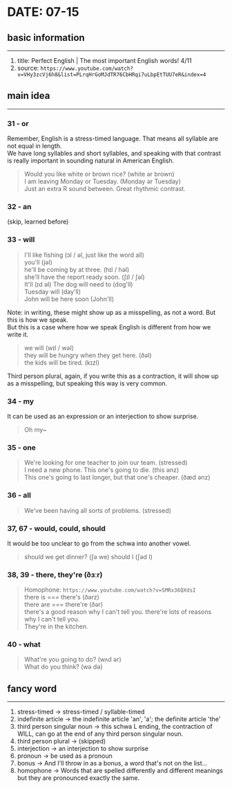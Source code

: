 # DATE: 07-15

## basic information
--------------------
1. title: Perfect English | The most important English words! 4/11
2. source: `https://www.youtube.com/watch?v=VHy3zcVj6h8&list=PLrqHrGoMJdTR76CbHRqi7uLbpEtTUU7eR&index=4`

## main idea
------------
### 31 - or
Remember, English is a stress-timed language. That means all syllable are not equal in length.  
We have long syllables and short syllables, and speaking with that contrast is really important in sounding natural in American English.  
> Would you like white or brown rice? (white ər brown)  
> I am leaving Monday or Tuesday. (Monday ər Tuesday)  
Just an extra R sound between. Great rhythmic contrast.  
### 32 - an
(skip, learned before)
### 33 - will
> I'll like fishing (ɔl / əl, just like the word all)  
> you'll (jəl)  
> he'll be coming by at three. (hɪl / həl)  
> she'll have the report ready soon. (ʃɪl / ʃəl)  
> It'll (ɪd əl)
> The dog will need to (dog'll)  
> Tuesday will (day'll)  
> John will be here soon (John'll)  

Note: in writing, these might show up as a misspelling, as not a word. But this is how we speak.  
But this is a case where how we speak English is different from how we write it.

> we will (wɪl / wəl)  
> they will be hungry when they get here. (ðəl)  
> the kids will be tired. (kɪzl)

Third person plural, again, if you write this as a contraction, it will show up as a misspelling, but speaking this way is very common.

### 34 - my
It can be used as an expression or an interjection to show surprise.
> Oh my~
### 35 - one
> We're looking for one teacher to join our team. (stressed)  
> I need a new phone. This one's going to die. (this ənz)  
> This one's going to last longer, but that one's cheaper. (ðæd ənz)  
### 36 - all
> We've been having all sorts of problems. (stressed)  
### 37, 67 - would, could, should
It would be too unclear to go from the schwa into another vowel.  
> should we get dinner? (ʃə we)
> should I (ʃəd I)  
### 38, 39 - there, they're (ðɜːr)
> Homophone: `https://www.youtube.com/watch?v=SMRx36QXdsI`  
> there is === there's (ðərz)  
> there are === there're (ðər)  
> there's a good reason why I can't tell you.
> there're lots of reasons why I can't tell you.  
> They're in the kitchen.  
### 40 - what
> What're you going to do? (wʌd ər)  
> What do you think? (wə də)  

## fancy word
-------------
1. stress-timed -> stress-timed / syllable-timed
2. indefinite article -> the indefinite article 'an', 'a'; the definite article 'the'
3. third person singular noun -> this schwa L ending, the contraction of WILL, can go at the end of any third person singular noun.
4. third person plural -> (skipped)
5. interjection -> an interjection to show surprise
6. pronoun -> be used as a pronoun
7. bonus -> And I'll throw in as a bonus, a word that's not on the list...
8. homophone -> Words that are spelled differently and different meanings but they are pronounced exactly the same.
